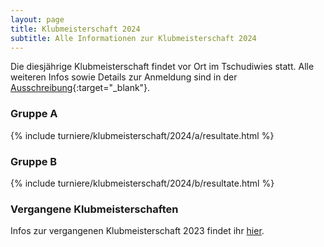```yaml
---
layout: page
title: Klubmeisterschaft 2024
subtitle: Alle Informationen zur Klubmeisterschaft 2024
---
```


Die diesjährige Klubmeisterschaft findet vor Ort im Tschudiwies statt. Alle weiteren Infos sowie Details zur Anmeldung
sind in der [Ausschreibung](Klubmeisterschaft2024.pdf){:target="\_blank"}.

### Gruppe A

{% include turniere/klubmeisterschaft/2024/a/resultate.html %}

### Gruppe B

{% include turniere/klubmeisterschaft/2024/b/resultate.html %}

### Vergangene Klubmeisterschaften

Infos zur vergangenen Klubmeisterschaft 2023 findet ihr [hier](../2023).

